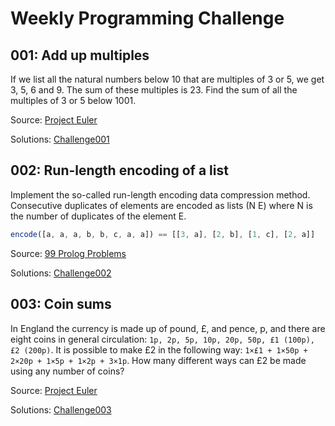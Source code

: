 # Weekly Programming Challenge

## 001: Add up multiples

If we list all the natural numbers below 10 that are multiples of 3 or 5, we get 3, 5, 6 and 9. The sum of these multiples is 23.
Find the sum of all the multiples of 3 or 5 below 1001.

Source: [Project Euler](https://projecteuler.net/problem=1)

Solutions: [Challenge001](challenges/001/solutions.md)

## 002: Run-length encoding of a list

Implement the so-called run-length encoding data compression method. Consecutive duplicates of elements are encoded as lists (N E) where N is the number of duplicates of the element E.

```javascript
encode([a, a, a, b, b, c, a, a]) == [[3, a], [2, b], [1, c], [2, a]]
```

Source: [99 Prolog Problems](http://www.ic.unicamp.br/~meidanis/courses/mc336/2009s2/prolog/problemas/p10.pl)

Solutions: [Challenge002](challenges/002/solutions.md)

## 003: Coin sums

In England the currency is made up of pound, £, and pence, p, and there are eight coins in general circulation: `1p, 2p, 5p, 10p, 20p, 50p, £1 (100p), £2 (200p)`. It is possible to make £2 in the following way: `1×£1 + 1×50p + 2×20p + 1×5p + 1×2p + 3×1p`. How many different ways can £2 be made using any number of coins?

Source: [Project Euler](https://projecteuler.net/problem=31)

Solutions: [Challenge003](challenges/003/solutions.md)

